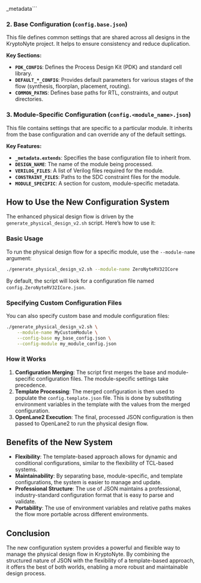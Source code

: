 _metadata```

### 2. Base Configuration (`config.base.json`)

This file defines common settings that are shared across all designs in the KryptoNyte project. It helps to ensure consistency and reduce duplication.

**Key Sections:**
- **`PDK_CONFIG`**: Defines the Process Design Kit (PDK) and standard cell library.
- **`DEFAULT_*_CONFIG`**: Provides default parameters for various stages of the flow (synthesis, floorplan, placement, routing).
- **`COMMON_PATHS`**: Defines base paths for RTL, constraints, and output directories.

### 3. Module-Specific Configuration (`config.<module_name>.json`)

This file contains settings that are specific to a particular module. It inherits from the base configuration and can override any of the default settings.

**Key Features:**
- **`_metadata.extends`**: Specifies the base configuration file to inherit from.
- **`DESIGN_NAME`**: The name of the module being processed.
- **`VERILOG_FILES`**: A list of Verilog files required for the module.
- **`CONSTRAINT_FILES`**: Paths to the SDC constraint files for the module.
- **`MODULE_SPECIFIC`**: A section for custom, module-specific metadata.

## How to Use the New Configuration System

The enhanced physical design flow is driven by the `generate_physical_design_v2.sh` script. Here’s how to use it:

### Basic Usage

To run the physical design flow for a specific module, use the `--module-name` argument:

```bash
./generate_physical_design_v2.sh --module-name ZeroNyteRV32ICore
```

By default, the script will look for a configuration file named `config.ZeroNyteRV32ICore.json`.

### Specifying Custom Configuration Files

You can also specify custom base and module configuration files:

```bash
./generate_physical_design_v2.sh \
    --module-name MyCustomModule \
    --config-base my_base_config.json \
    --config-module my_module_config.json
```

### How it Works

1.  **Configuration Merging**: The script first merges the base and module-specific configuration files. The module-specific settings take precedence.
2.  **Template Processing**: The merged configuration is then used to populate the `config.template.json` file. This is done by substituting environment variables in the template with the values from the merged configuration.
3.  **OpenLane2 Execution**: The final, processed JSON configuration is then passed to OpenLane2 to run the physical design flow.

## Benefits of the New System

- **Flexibility**: The template-based approach allows for dynamic and conditional configurations, similar to the flexibility of TCL-based systems.
- **Maintainability**: By separating base, module-specific, and template configurations, the system is easier to manage and update.
- **Professional Structure**: The use of JSON maintains a professional, industry-standard configuration format that is easy to parse and validate.
- **Portability**: The use of environment variables and relative paths makes the flow more portable across different environments.

## Conclusion

The new configuration system provides a powerful and flexible way to manage the physical design flow in KryptoNyte. By combining the structured nature of JSON with the flexibility of a template-based approach, it offers the best of both worlds, enabling a more robust and maintainable design process.
